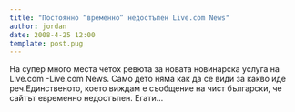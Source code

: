 ```yaml
---
title: "Постоянно “временно” недостъпен Live.com News"
author: jordan
date: 2008-4-25 12:00
template: post.pug
---
```


На супер много места четох ревюта за новата новинарска услуга на Live.com
-Live.com News. Само дето няма как да се види за какво иде
реч.Единственото, което виждам е съобщение на чист български, че сайтът
евременно недостъпен. Егати…
